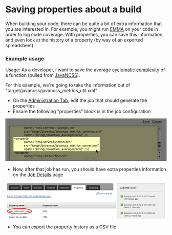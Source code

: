 # Saving properties about a build

When building your code, there can be quite a bit of extra information that you are interested in. For example, you might run [EMMA](http://emma.sourceforge.net/) on your code in order to log code coverage. With properties, you can save this information, and even look at the history of a property (by way of an exported spreadsheet).

### Example usage

Usage: As a developer, I want to save the average [cyclomatic complexity](http://en.wikipedia.org/wiki/Cyclomatic_complexity) of a function (pulled from [JavaNCSS](http://www.kclee.de/clemens/java/javancss/)).

For this example, we're going to take the information out of "target/javancss/javancss\_metrics\_util.xml"

-   On the [Administration Tab](../navigations/administration_page.md), edit the job that should generate the properties
-   Ensure the following "properties" block is in the job configuration

![](../resources/images/2_properties_config.png)

-   Now, after that job has run, you should have extra properties information on the [Job Details](../navigations/job_details_page.md) page

![](../resources/images/3_view_property.png)

-   You can export the property history as a CSV file